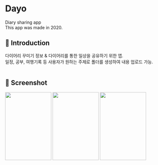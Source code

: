 # Dayo
Diary sharing app<br>
This app was made in 2020.<br>

:book: Introduction
-----------
다이어리 꾸미기 정보 & 다이어리를 통한 일상을 공유하기 위한 앱.<br>
일정, 공부, 여행기록 등 사용자가 원하는 주제로 폴더를 생성하여 내용 업로드 가능.<br>
<br>

:book: Screenshot
-----------
<div >
<img width="150" height="220" src="https://user-images.githubusercontent.com/30407907/92514835-8ff7b280-f24d-11ea-970b-a17de8b48d1a.png">
<img width="150" height="220" src="https://user-images.githubusercontent.com/30407907/92514492-f6c89c00-f24c-11ea-9a6a-882e57d43781.png">
<img width="150" height="220" src="https://user-images.githubusercontent.com/30407907/92514500-f92af600-f24c-11ea-821b-c140bf7d54ed.png">
</div>
